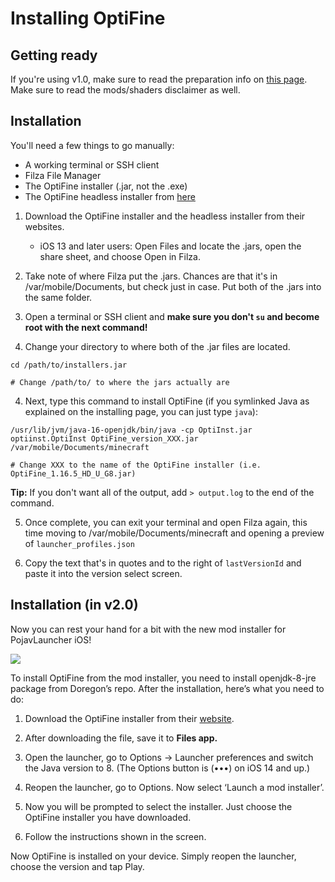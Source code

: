 # Installing OptiFine

## Getting ready

If you're using v1.0, make sure to read the preparation info on [this page](../switching-mc-versions). Make sure to read the mods/shaders disclaimer as well.

## Installation

You'll need a few things to go manually:

* A working terminal or SSH client
* Filza File Manager
* The OptiFine installer (.jar, not the .exe)
* The OptiFine headless installer from [here](https://github.com/PojavLauncherTeam/PojavLauncher/raw/aabc278f0571e2b116a665833decada35451ac48/app_pojavlauncher/src/main/assets/components/OptiInst.jar)

1. Download the OptiFine installer and the headless installer from their websites.
   - iOS 13 and later users: Open Files and locate the .jars, open the share sheet, and choose Open in Filza.
   
2. Take note of where Filza put the .jars. Chances are that it's in /var/mobile/Documents, but check just in case. Put both of the .jars into the same folder.

3. Open a terminal or SSH client and **make sure you don't `su` and become root with the next command!**

4. Change your directory to where both of the .jar files are located.

```
cd /path/to/installers.jar

# Change /path/to/ to where the jars actually are
```

4. Next, type this command to install OptiFine (if you symlinked Java as explained on the installing page, you can just type `java`):

```
/usr/lib/jvm/java-16-openjdk/bin/java -cp OptiInst.jar optiinst.OptiInst OptiFine_version_XXX.jar /var/mobile/Documents/minecraft

# Change XXX to the name of the OptiFine installer (i.e. OptiFine_1.16.5_HD_U_G8.jar)
```

**Tip:** If you don't want all of the output, add `> output.log` to the end of the command.

5. Once complete, you can exit your terminal and open Filza again, this time moving to /var/mobile/Documents/minecraft and opening a preview of `launcher_profiles.json`

6. Copy the text that's in quotes and to the right of `lastVersionId` and paste it into the version select screen.

## Installation (in v2.0)

Now you can rest your hand for a bit with the new mod installer for PojavLauncher iOS!

![](https://camo.githubusercontent.com/d42a00d176af7e2d3b09e8e2fb69daa9f064e6eb956bf84712e88cf35982a9a4/68747470733a2f2f63646e2e646973636f72646170702e636f6d2f6174746163686d656e74732f3833353830323833333837383132323537372f3930363231363538363634303234343734362f494d475f303237382e6a7067)

To install OptiFine from the mod installer, you need to install openjdk-8-jre package from Doregon’s repo. After the installation, here’s what you need to do:

1. Download the OptiFine installer from their [website](https://optifine.net/).

2. After downloading the file, save it to **Files app.** 

3. Open the launcher, go to Options -> Launcher preferences and switch the Java version to 8. (The Options button is (•••) on iOS 14 and up.)

4. Reopen the launcher, go to Options. Now select ‘Launch a mod installer’.

5. Now you will be prompted to select the installer. Just choose the OptiFine installer you have downloaded.

6. Follow the instructions shown in the screen.

Now OptiFine is installed on your device. Simply reopen the launcher, choose the version and tap Play.
